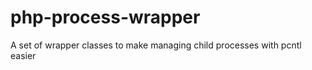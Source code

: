 php-process-wrapper
===================

A set of wrapper classes to make managing child processes with pcntl easier
